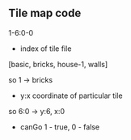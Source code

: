 ## Tile map code

1-6:0-0

- index of tile file

[basic, bricks, house-1, walls]

so 1 -> bricks

- y:x coordinate of particular tile

so 6:0 -> y:6, x:0

- canGo 1 - true, 0 - false

